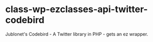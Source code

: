 # class-wp-ezclasses-api-twitter-codebird
Jublonet's Codebird - A Twitter library in PHP - gets an ez wrapper.
